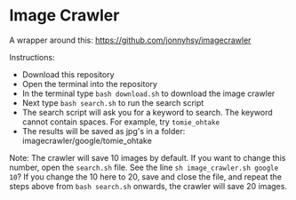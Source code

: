 # Image Crawler
A wrapper around this: https://github.com/jonnyhsy/imagecrawler

Instructions:

* Download this repository
* Open the terminal into the repository
* In the terminal type `bash download.sh` to download the image crawler
* Next type `bash search.sh` to run the search script
* The search script will ask you for a keyword to search. The keyword cannot contain spaces. For example, try `tomie_ohtake`
* The results will be saved as jpg's in a folder: imagecrawler/google/tomie_ohtake


Note: The crawler will save 10 images by default. If you want to change this number, open the `search.sh` file. See the line `sh image_crawler.sh google 10`? If you change the 10 here to 20, save and close the file, and repeat the steps above from `bash search.sh` onwards, the crawler will save 20 images.
